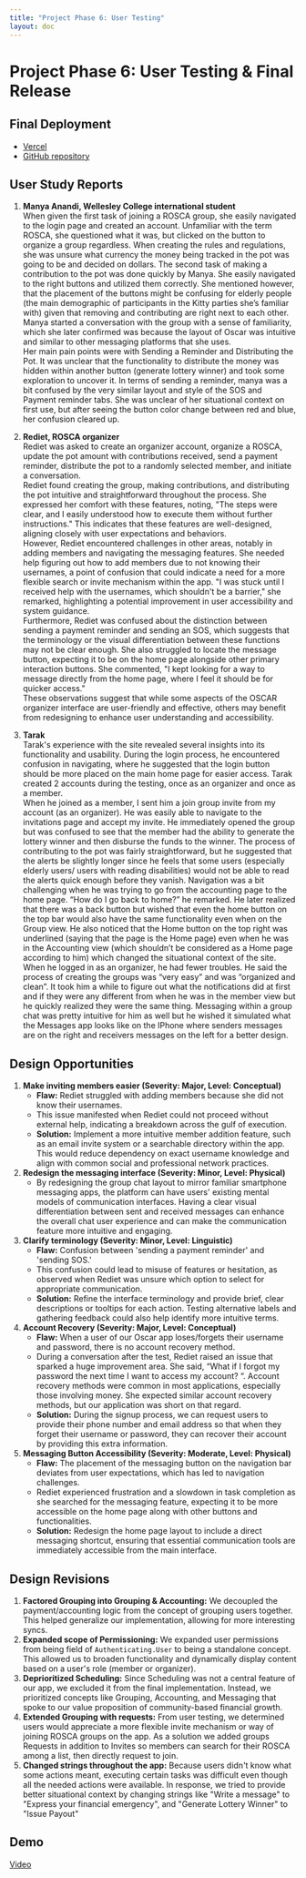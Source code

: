 ```yaml
---
title: "Project Phase 6: User Testing"
layout: doc
---
```


# Project Phase 6: User Testing & Final Release

## Final Deployment
- [Vercel](https://oscar-kappa.vercel.app/)
- [GitHub repository](https://github.com/angelwhipple/oscar)

## User Study Reports
1. **Manya Anandi, Wellesley College international student**   
   When given the first task of joining a ROSCA group, she easily navigated to the login page and created an account. Unfamiliar with the term ROSCA, she questioned what it was, but clicked on the button to organize a group regardless. When creating the rules and regulations, she was unsure what currency the money being tracked in the pot was going to be and decided on dollars. The second task of making a contribution to the pot was done quickly by Manya. She easily navigated to the right buttons and utilized them correctly. She mentioned however, that the placement of the buttons might be confusing for elderly people (the main demographic of participants in the Kitty parties she’s familiar with) given that removing and contributing are right next to each other. Manya started a conversation with the group with a sense of familiarity, which she later confirmed was because the layout of Oscar was intuitive and similar to other messaging platforms that she uses.   
   Her main pain points were with Sending a Reminder and Distributing the Pot. It was unclear that the functionality to distribute the money was hidden within another button (generate lottery winner) and took some exploration to uncover it. In terms of sending a reminder, manya was a bit confused by the very similar layout and style of the SOS and Payment reminder tabs. She was unclear of her situational context on first use, but after seeing the button color change between red and blue, her confusion cleared up.

2. **Rediet, ROSCA organizer**   
   Rediet was asked to create an organizer account, organize a ROSCA, update the pot amount with contributions received, send a payment reminder, distribute the pot to a randomly selected member, and initiate a conversation.   
   Rediet found creating the group, making contributions, and distributing the pot intuitive and straightforward throughout the process. She expressed her comfort with these features, noting, "The steps were clear, and I easily understood how to execute them without further instructions." This indicates that these features are well-designed, aligning closely with user expectations and behaviors.   
   However, Rediet encountered challenges in other areas, notably in adding members and navigating the messaging features. She needed help figuring out how to add members due to not knowing their usernames, a point of confusion that could indicate a need for a more flexible search or invite mechanism within the app. "I was stuck until I received help with the usernames, which shouldn't be a barrier," she remarked, highlighting a potential improvement in user accessibility and system guidance.   
   Furthermore, Rediet was confused about the distinction between sending a payment reminder and sending an SOS, which suggests that the terminology or the visual differentiation between these functions may not be clear enough. She also struggled to locate the message button, expecting it to be on the home page alongside other primary interaction buttons. She commented, "I kept looking for a way to message directly from the home page, where I feel it should be for quicker access."   
   These observations suggest that while some aspects of the OSCAR organizer interface are user-friendly and effective, others may benefit from redesigning to enhance user understanding and accessibility.

3. **Tarak**   
   Tarak's experience with the site revealed several insights into its functionality and usability. During the login process, he encountered confusion in navigating, where he suggested that the login button should be more placed on the main home page for easier access. Tarak created 2 accounts during the testing, once as an organizer and once as a member.   
   When he joined as a member, I sent him a join group invite from my account (as an organizer). He was easily able to navigate to the invitations page and accept my invite. He immediately opened the group but was confused to see that the member had the ability to generate the lottery winner and then disburse the funds to the winner. The process of contributing to the pot was fairly straightforward, but he suggested that the alerts be slightly longer since he feels that some users (especially elderly users/ users with reading disabilities) would not be able to read the alerts quick enough before they vanish. Navigation was a bit challenging when he was trying to go from the accounting page to the home page. “How do I go back to home?” he remarked. He later realized that there was a back button but wished that even the home button on the top bar would also have the same functionality even when on the Group view. He also noticed that the Home button on the top right was underlined (saying that the page is the Home page) even when he was in the Accounting view (which shouldn’t be considered as a Home page according to him) which changed the situational context of the site.   
   When he logged in as an organizer, he had fewer troubles. He said the process of creating the groups was “very easy” and was “organized and clean”. It took him a while to figure out what the notifications did at first and if they were any different from when he was in the member view but he quickly realized they were the same thing. Messaging within a group chat was pretty intuitive for him as well but he wished it simulated what the Messages app looks like on the IPhone where senders messages are on the right and receivers messages on the left for a better design.    


## Design Opportunities
1. **Make inviting members easier (Severity: Major, Level: Conceptual)**   
   - **Flaw:** Rediet struggled with adding members because she did not know their usernames.
   - This issue manifested when Rediet could not proceed without external help, indicating a breakdown across the gulf of execution. 
   - **Solution:** Implement a more intuitive member addition feature, such as an email invite system or a searchable directory within the app. This would reduce dependency on exact username knowledge and align with common social and professional network practices.
2. **Redesign the messaging interface (Severity: Minor, Level: Physical)**   
   - By redesigning the group chat layout to mirror familiar smartphone messaging apps, the platform can have users' existing mental models of communication interfaces. Having a clear visual differentiation between sent and received messages can enhance the overall chat user experience and can make the communication feature more intuitive and engaging.
3. **Clarify terminology (Severity: Minor, Level: Linguistic)**   
   - **Flaw:** Confusion between 'sending a payment reminder' and 'sending SOS.'   
   - This confusion could lead to misuse of features or hesitation, as observed when Rediet was unsure which option to select for appropriate communication.
   - **Solution:** Refine the interface terminology and provide brief, clear descriptions or tooltips for each action. Testing alternative labels and gathering feedback could also help identify more intuitive terms.   
4. **Account Recovery (Severity: Major, Level: Conceptual)**
   - **Flaw:** When a user of our Oscar app loses/forgets their username and password, there is no account recovery method. 
   - During a conversation after the test, Rediet raised an issue that sparked a huge improvement area. She said, “What if I forgot my password the next time I want to access my account? “. Account recovery methods were common in most applications, especially those involving money. She expected similar account recovery methods, but our application was short on that regard.
   - **Solution:** During the signup process, we can request users to provide their phone number and email address so that when they forget their username or password, they can recover their account by providing this extra information.
5. **Messaging Button Accessibility (Severity: Moderate, Level: Physical)**
   - **Flaw:** The placement of the messaging button on the navigation bar deviates from user expectations, which has led to navigation challenges.
   - Rediet experienced frustration and a slowdown in task completion as she searched for the messaging feature, expecting it to be more accessible on the home page along with other buttons and functionalities.
   - **Solution:** Redesign the home page layout to include a direct messaging shortcut, ensuring that essential communication tools are immediately accessible from the main interface.

## Design Revisions
1. **Factored Grouping into Grouping & Accounting:** We decoupled the payment/accounting logic from the concept of grouping users together. This helped generalize our implementation, allowing for more interesting syncs.
2. **Expanded scope of Permissioning:** We expanded user permissions from being field of ```Authenticating.User``` to being a standalone concept. This allowed us to broaden functionality and dynamically display content based on a user's role (member or organizer).
3. **Deprioritized Scheduling:** Since Scheduling was not a central feature of our app, we excluded it from the final implementation. Instead, we prioritized concepts like Grouping, Accounting, and Messaging that spoke to our value proposition of community-based financial growth.
4. **Extended Grouping with requests:** From user testing, we determined users would appreciate a more flexible invite mechanism or way of joining ROSCA groups on the app. As a solution we added groups Requests in addition to Invites so members can search for their ROSCA among a list, then directly request to join.
5. **Changed strings throughout the app:** Because users didn't know what some actions meant, executing certain tasks was difficult even though all the needed actions were available. In response, we tried to provide better situational context by changing strings like "Write a message" to "Express your financial emergency", and "Generate Lottery Winner" to "Issue Payout"

## Demo
[Video](https://drive.google.com/file/d/1-5Kgy_Wzc6c3HdhvlnTmOHtPWcy0Onir/view?usp=drive_link)